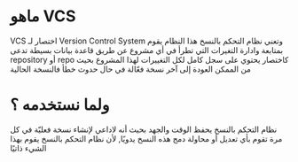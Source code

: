 # ماهو VCS 

VCS اختصار لـ Version Control System وتعني نظام التحكم بالنسخ 
هذا النظام يقوم بمتابعة وادارة التغيرات التي تطرأ في أي مشروع عن طريق قاعدة بيانات بسيطة تدعى repository أو repo كاختصار يحتوي على سجل كامل لكل التغييرات لهذا المشروع بحيث من الممكن العودة إلى آخر نسخة فعّالة في حال حدوث خطأ فالنسخة الحالية

# ولما نستخدمه ؟ 
نظام التحكم بالنسخ يحفظ الوقت والجهد بحيث أنه لاداعي لإنشاء نسخة فعليّة في كل مرة تقوم بأي تعديل أو محاولة دمج هذه النسخ يدويًا, لأن نظام التحكم بالنسخ يقوم بهذا الشيء ذاتيًا 